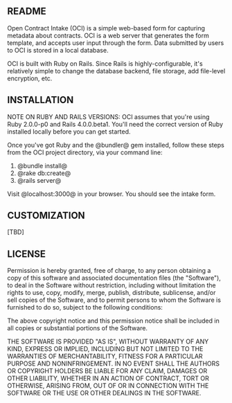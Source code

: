 ## README

Open Contract Intake (OCI) is a simple web-based form for capturing metadata about contracts.  OCI is a web server that generates the form template, and accepts user input through the form.  Data submitted by users to OCI is stored in a local database.

OCI is built with Ruby on Rails.  Since Rails is highly-configurable, it's relatively simple to change the database backend, file storage, add file-level encryption, etc.

## INSTALLATION

NOTE ON RUBY AND RAILS VERSIONS:  OCI assumes that you're using Ruby 2.0.0-p0 and Rails 4.0.0.beta1.  You'll need the correct version of Ruby installed locally before you can get started.

Once you've got Ruby and the @bundler@ gem installed, follow these steps from the OCI project directory, via your command line:

1.  @bundle install@
2.  @rake db:create@
3.  @rails server@

Visit @localhost:3000@ in your browser.  You should see the intake form.

## CUSTOMIZATION

[TBD]

## LICENSE

Permission is hereby granted, free of charge, to any person obtaining a copy of this software and associated documentation files (the "Software"), to deal in the Software without restriction, including without limitation the rights to use, copy, modify, merge, publish, distribute, sublicense, and/or sell copies of the Software, and to permit persons to whom the Software is furnished to do so, subject to the following conditions:

The above copyright notice and this permission notice shall be included in all copies or substantial portions of the Software.

THE SOFTWARE IS PROVIDED "AS IS", WITHOUT WARRANTY OF ANY KIND, EXPRESS OR IMPLIED, INCLUDING BUT NOT LIMITED TO THE WARRANTIES OF MERCHANTABILITY, FITNESS FOR A PARTICULAR PURPOSE AND NONINFRINGEMENT. IN NO EVENT SHALL THE AUTHORS OR COPYRIGHT HOLDERS BE LIABLE FOR ANY CLAIM, DAMAGES OR OTHER LIABILITY, WHETHER IN AN ACTION OF CONTRACT, TORT OR OTHERWISE, ARISING FROM, OUT OF OR IN CONNECTION WITH THE SOFTWARE OR THE USE OR OTHER DEALINGS IN THE SOFTWARE.